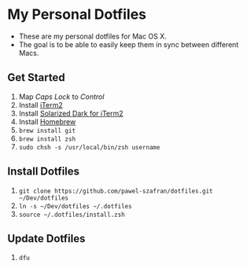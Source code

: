 # My Personal Dotfiles

- These are my personal dotfiles for Mac OS X.
- The goal is to be able to easily keep them in sync between different Macs.

## Get Started

1. Map *Caps Lock* to *Control*
1. Install [iTerm2](https://www.iterm2.com/)
1. Install [Solarized Dark for iTerm2](https://github.com/altercation/solarized/tree/master/iterm2-colors-solarized)
1. Install [Homebrew](http://brew.sh/)
1. `brew install git`
1. `brew install zsh`
1. `sudo chsh -s /usr/local/bin/zsh username`

## Install Dotfiles

1. `git clone https://github.com/pawel-szafran/dotfiles.git ~/Dev/dotfiles`
1. `ln -s ~/Dev/dotfiles ~/.dotfiles`
1. `source ~/.dotfiles/install.zsh`

## Update Dotfiles

1. `dfu`
